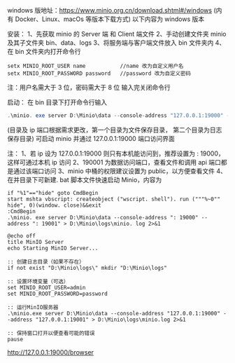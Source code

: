 windows 版地址：https://www.minio.org.cn/download.shtml#/windows
(内有 Docker、Linux、macOs 等版本下载方式)
以下内容为 windows 版本

安装：
1、先获取 minio 的 Server 端 和 Client 端文件
2、手动创建文件夹 minio 及其子文件夹 bin、data、logs
3、将服务端与客户端文件放入 bin 文件夹内
4、在 bin 文件夹内打开命令行
```shell
setx MINIO_ROOT_USER name 			//name 改为自定义用户名
setx MINIO_ROOT_PASSWORD password	//password 改为自定义密码
```

注：用户名需大于 3 位，密码需大于 8 位
输入完关闭命令行

启动：
在 bin 目录下打开命令行输入
```java
.\minio. exe server D:\Minio\data --console-address "127.0.0.1:19000" --address "127.0.0.1:19001" > D:\Minio\logs\minio. log 2>&1
```
(目录及 ip 端口根据需求更改，第一个目录为文件保存目录， 第二个目录为日志保存目录)
可启动 minio 并通过 127.0.0.1:19000 端口访问界面

注：
1、若 ip 设为 127.0.0.1:19000 则只有本机能访问到，推荐设置为 : 19000，这样可通过本机 ip 访问
2、190001 为数据访问端口，查看文件和调用 api 端口都是通过该端口访问
3、minio 中桶的权限建议设置为 public，以方便查看文件
4、在并目录下可新建. bat 脚本文件快速启动 Minio，内容为
```shell
if "%1"=="hide" goto CmdBegin
start mshta vbscript: createobject ("wscript. shell"). run ("""%~0"" hide", 0)(window. close)&&exit
:CmdBegin
.\minio. exe server D:\Minio\data --console-address ": 19000" --address ": 19001" > D:\Minio\logs\minio. log 2>&1
```

```shell
@echo off
title MinIO Server
echo Starting MinIO Server...

:: 创建日志目录（如果不存在）
if not exist "D:\Minio\logs\" mkdir "D:\Minio\logs"

:: 设置环境变量（可选）
set MINIO_ROOT_USER=admin
set MINIO_ROOT_PASSWORD=password

:: 运行MinIO服务器
.\minio.exe server D:\Minio\data --console-address "127.0.0.1:19000" --address "127.0.0.1:19001" > D:\Minio\logs\minio.log 2>&1

:: 保持窗口打开以便查看可能的错误
pause
```

http://127.0.0.1:19000/browser